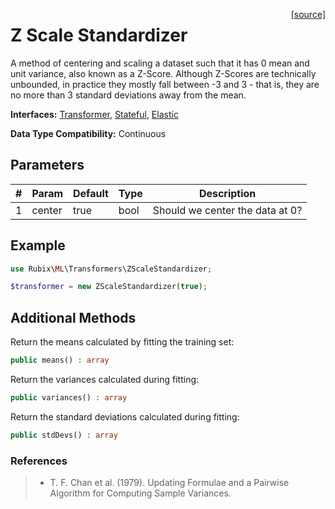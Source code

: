 <span style="float:right;"><a href="https://github.com/RubixML/RubixML/blob/master/src/Transformers/ZScaleStandardizer.php">[source]</a></span>

# Z Scale Standardizer
A method of centering and scaling a dataset such that it has 0 mean and unit variance, also known as a Z-Score. Although Z-Scores are technically unbounded, in practice they mostly fall between -3 and 3 - that is, they are no more than 3 standard deviations away from the mean.

**Interfaces:** [Transformer](api.md#transformer), [Stateful](api.md#stateful), [Elastic](api.md#elastic)

**Data Type Compatibility:** Continuous

## Parameters
| # | Param | Default | Type | Description |
|---|---|---|---|---|
| 1 | center | true | bool | Should we center the data at 0? |

## Example
```php
use Rubix\ML\Transformers\ZScaleStandardizer;

$transformer = new ZScaleStandardizer(true);
```

## Additional Methods
Return the means calculated by fitting the training set:
```php
public means() : array
```

Return the variances calculated during fitting:
```php
public variances() : array
```

Return the standard deviations calculated during fitting:
```php
public stdDevs() : array
```

### References
>- T. F. Chan et al. (1979). Updating Formulae and a Pairwise Algorithm for Computing Sample Variances.